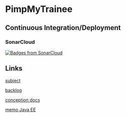 # PimpMyTrainee

## Continuous Integration/Deployment
### SonarCloud
[![Badges from SonarCloud](https://sonarcloud.io/api/project_badges/measure?project=ThomasCaud_PimpMyTrainee&metric=sqale_rating)](https://sonarcloud.io/api/project_badges/measure?project=ThomasCaud_PimpMyTrainee&metric=sqale_rating)

## Links
[subject](https://e.edim.co/125089730/Projet1.pdf?&Expires=1538641667&Signature=KSnoNLeWNyCXUW2MLOhubhjVYgON-M67J0OPsC~UKobCK19MLI90~hkmrX0Ppt6dINvlzjJiqLUFz8RxVwGITyPFPfD2pRHZKnSI4VQhYCZKSjHcoMQcHNW4-eWK6X~oJvkG5ueoDfBa7WkHBKsF58A67IrfnKNmjDhghgY~u-~shGPTjxOH3oZK6bIK7zhlJMPNmMWZuQtGXXQkncHSB54XjioRjWo2QBDDYn~yPFXfIigd7aBNSJOKYsVPnGg6qldFJiNZxoFnVN69zDNGEf9GXNhx7HuW0yMJq7v2UeuDA-piW5E-O-G5cYmxg89KUSgIEHx~1z9Dip7AMdRlvQ__&Key-Pair-Id=APKAJMSU6JYPN6FG5PBQ)

[backlog](https://docs.google.com/spreadsheets/d/1vrUvAffUUXPhspSMyQPbueTpPJWQQVnDg4vZOlJkims/edit#gid=0)

[conception docs](https://www.draw.io/?state=%7B%22ids%22:%5B%221_sYbC-iX6ZuQz93vhznhe_jSPPEFOHzX%22%5D,%22action%22:%22open%22,%22userId%22:%22107121994581211840457%22%7D)

[memo Java EE](https://hackmd.io/xleRSMswRuKDRJ1SaE9KPA?edit)
